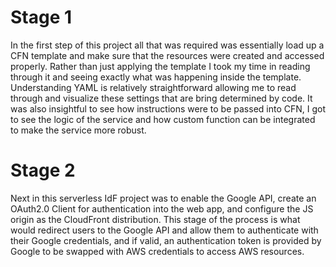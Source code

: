 # **Stage 1**

In the first step of this project all that was required was essentially load up a CFN template and make sure that the resources were created and accessed properly. Rather than just applying the template I took my time in reading through it and seeing exactly what was happening inside the template. Understanding YAML is relatively straightforward allowing me to read through and visualize these settings that are bring determined by code. It was also insightful to see how instructions were to be passed into CFN, I got to see the logic of the service and how custom function can be integrated to make the service more robust.

# **Stage 2**

Next in this serverless IdF project was to enable the Google API, create an OAuth2.0 Client for authentication into the web app, and configure the JS origin as the CloudFront distribution. This stage of the process is what would redirect users to the Google API and allow them to authenticate with their Google credentials, and if valid, an authentication token is provided by Google to be swapped with AWS credentials to access AWS resources. 

